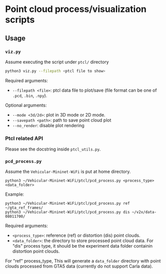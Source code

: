 # Point cloud process/visualization scripts

## Usage

### `viz.py`

Assume executing the script under `ptcl/` directory

```bash
python3 viz.py --filepath <ptcl file to show>
```

Required arguments:

* `--filepath <file>`: ptcl data file to plot/save (file format can be one of `.pcd`, `.bin`, `.npy`).

Optional arguments:

* `--mode <3d/2d>`: plot in 3D mode or 2D mode.
* `--savepath <path>`: path to save point cloud plot
* `--no_render`: disable plot rendering


### Ptcl related API

Please see the docstring inside `ptcl_utils.py`.

### `pcd_process.py`
Assume the `Vehicular-Mininet-WiFi` is put at home directory.
```
python3 ~/Vehicular-Mininet-WiFi/ptcl/pcd_process.py <process_type> <data_folder>
```
Example:
```
python3 ~/Vehicular-Mininet-WiFi/ptcl/pcd_process.py ref ~/gta_ref_frames/
python3 ~/Vehicular-Mininet-WiFi/ptcl/pcd_process.py dis ~/v2x/data-08011700/
```

Required arguments:

* `<process_type>`: reference (ref) or distortion (dis) point clouds.
* `<data_folder>`: the directory to store processed point cloud data. For "dis" process type, it should be the experiment data folder containin distortion point clouds.


For "ref" process_type, This will generate a `data_folder` directory with point clouds processed from GTA5 data (currently do not support Carla data).